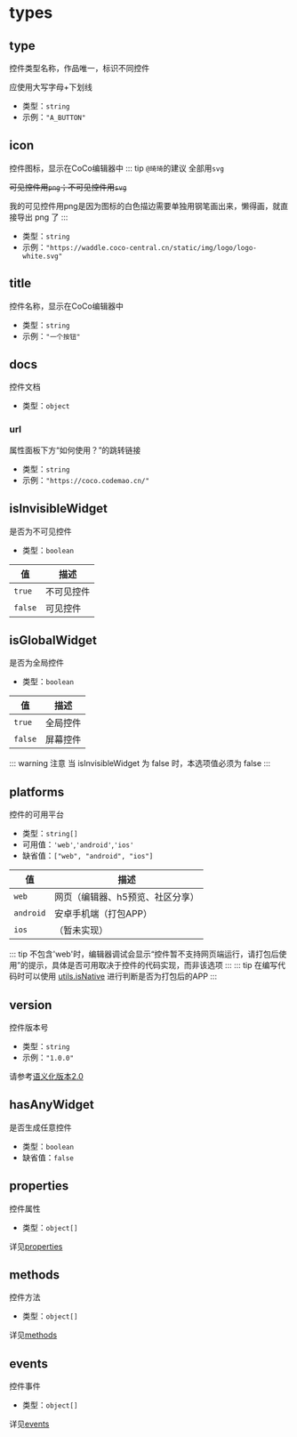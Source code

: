 # types
## type
控件类型名称，作品唯一，标识不同控件

应使用大写字母+下划线
- 类型：`string`
- 示例：`"A_BUTTON"`
## icon
控件图标，显示在CoCo编辑器中
::: tip `@琦琦`的建议
全部用`svg`

~~可见控件用`png`；不可见控件用`svg`~~

我的可见控件用png是因为图标的白色描边需要单独用钢笔画出来，懒得画，就直接导出 png 了
:::
- 类型：`string`
- 示例：`"https://waddle.coco-central.cn/static/img/logo/logo-white.svg"`
## title
控件名称，显示在CoCo编辑器中
- 类型：`string`
- 示例：`"一个按钮"`
## docs
控件文档
- 类型：`object`
### url
属性面板下方“如何使用？”的跳转链接
- 类型：`string`
- 示例：`"https://coco.codemao.cn/"`
## isInvisibleWidget
是否为不可见控件
- 类型：`boolean`

| 值 | 描述 |
| --- | --- |
| `true` | 不可见控件 |
| `false` | 可见控件 |

## isGlobalWidget
是否为全局控件
- 类型：`boolean`

| 值 | 描述 |
| --- | --- |
| `true` | 全局控件 |
| `false` | 屏幕控件 |

::: warning 注意
当 isInvisibleWidget 为 false 时，本选项值必须为 false
:::
## platforms
控件的可用平台
- 类型：`string[]`
- 可用值：`'web'`,`'android'`,`'ios'`
- 缺省值：`["web", "android", "ios"]`

| 值 | 描述 |
| --- | --- |
| `web` | 网页（编辑器、h5预览、社区分享） |
| `android` | 安卓手机端（打包APP） |
| `ios` | （暂未实现） |

::: tip
不包含'web'时，编辑器调试会显示“控件暂不支持网页端运行，请打包后使用”的提示，具体是否可用取决于控件的代码实现，而非该选项
:::
::: tip
在编写代码时可以使用 [utils.isNative](/指南/模块文档#isnative) 进行判断是否为打包后的APP
:::
## version
控件版本号
- 类型：`string`
- 示例：`"1.0.0"`

请参考[语义化版本2.0](https://semver.org/lang/zh-CN/)

## hasAnyWidget
是否生成任意控件
- 类型：`boolean`
- 缺省值：`false`
## properties
控件属性
- 类型：`object[]`

详见[properties](/API参考/types/properties)
## methods
控件方法
- 类型：`object[]`

详见[methods](/API参考/types/methods)
## events
控件事件
- 类型：`object[]`

详见[events](/API参考/types/events)
